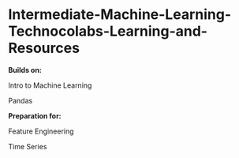 # Intermediate-Machine-Learning-Technocolabs-Learning-and-Resources

**Builds on:**

Intro to Machine Learning

Pandas

**Preparation for:**

Feature Engineering

Time Series
